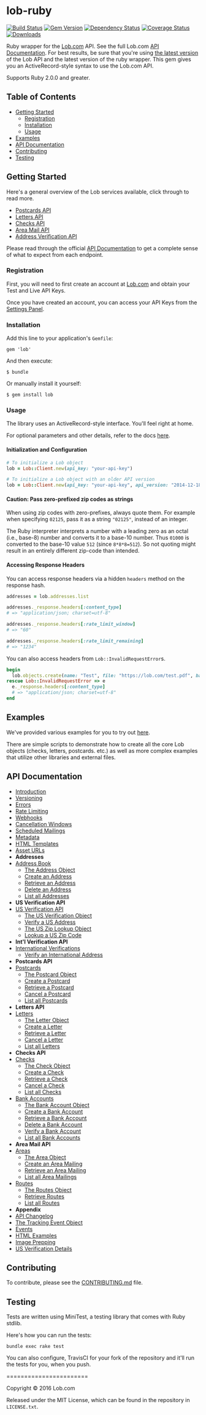 # lob-ruby

[![Build Status](https://travis-ci.org/lob/lob-ruby.svg?branch=master)](https://travis-ci.org/lob/lob-ruby)
[![Gem Version](https://badge.fury.io/rb/lob.svg)](http://badge.fury.io/rb/lob)
[![Dependency Status](https://gemnasium.com/lob/lob-ruby.svg)](https://gemnasium.com/lob/lob-ruby)
[![Coverage Status](https://coveralls.io/repos/lob/lob-ruby/badge.svg?branch=master)](https://coveralls.io/r/lob/lob-ruby?branch=master)
[![Downloads](http://ruby-gem-downloads-badge.herokuapp.com/lob?color=green&type=total)](https://rubygems.org/gems/lob)

Ruby wrapper for the [Lob.com](http://lob.com) API. See the full Lob.com [API Documentation](https://lob.com/docs/ruby).  For best results, be sure that you're using [the latest version](https://lob.com/docs/ruby#version) of the Lob API and the latest version of the ruby wrapper. This gem gives you an ActiveRecord-style syntax to use the Lob.com API.

Supports Ruby 2.0.0 and greater.

## Table of Contents

- [Getting Started](#getting-started)
  - [Registration](#registration)
  - [Installation](#installation)
  - [Usage](#usage)
- [Examples](#examples)
- [API Documentation](#api-documentation)
- [Contributing](#contributing)
- [Testing](#testing)

## Getting Started

Here's a general overview of the Lob services available, click through to read more.

- [Postcards API](https://lob.com/services/postcards)
- [Letters API](https://lob.com/services/letters)
- [Checks API](https://lob.com/services/checks)
- [Area Mail API](https://lob.com/services/area)
- [Address Verification API](https://lob.com/services/verifications)

Please read through the official [API Documentation](#api-documentation) to get a complete sense of what to expect from each endpoint.

### Registration

First, you will need to first create an account at [Lob.com](https://dashboard.lob.com/#/register) and obtain your Test and Live API Keys.

Once you have created an account, you can access your API Keys from the [Settings Panel](https://dashboard.lob.com/#/settings).

### Installation

Add this line to your application's `Gemfile`:

    gem 'lob'

And then execute:

    $ bundle

Or manually install it yourself:

    $ gem install lob

### Usage

The library uses an ActiveRecord-style interface. You'll feel right at home.

For optional parameters and other details, refer to the docs [here](https://lob.com/docs/ruby).

#### Initialization and Configuration

```ruby
# To initialize a Lob object
lob = Lob::Client.new(api_key: "your-api-key")

# To initialize a Lob object with an older API version
lob = Lob::Client.new(api_key: "your-api-key", api_version: "2014-12-18")
```

#### Caution: Pass zero-prefixed zip codes as strings

When using zip codes with zero-prefixes, always quote them. For example when specifying `02125`, pass it as a string `"02125"`, instead of an integer.

The Ruby interpreter interprets a number with a leading zero as an octal (i.e., base-8) number and converts it to a base-10 number.  Thus `01000` is converted to the base-10 value `512` (since `8*8*8=512`).  So not quoting might result in an entirely different zip-code than intended.

#### Accessing Response Headers

You can access response headers via a hidden `headers` method on the response hash.

```ruby
addresses = lob.addresses.list

addresses._response.headers[:content_type]
# => "application/json; charset=utf-8"

addresses._response.headers[:rate_limit_window]
# => "60"

addresses._response.headers[:rate_limit_remaining]
# => "1234"
```

You can also access headers from `Lob::InvalidRequestError`s.

```ruby
begin
  lob.objects.create(name: "Test", file: "https://lob.com/test.pdf", bad_param: "bad_value")
rescue Lob::InvalidRequestError => e
  e._response.headers[:content_type]
  # => "application/json; charset=utf-8"
end
```

## Examples

We've provided various examples for you to try out [here](https://github.com/lob/lob-ruby/tree/master/examples).

There are simple scripts to demonstrate how to create all the core Lob objects (checks, letters, postcards. etc.) as well as more complex examples that utilize other libraries and external files.

## API Documentation

- [Introduction](https://lob.com/docs/ruby#introduction)
- [Versioning](https://lob.com/docs/ruby#version)
- [Errors](https://lob.com/docs/ruby#errors)
- [Rate Limiting](https://lob.com/docs/ruby#rate-limits)
- [Webhooks](https://lob.com/docs/ruby#webhooks)
- [Cancellation Windows](https://lob.com/docs/ruby#cancellation)
- [Scheduled Mailings](https://lob.com/docs/ruby#scheduled)
- [Metadata](https://lob.com/docs/ruby#metadata)
- [HTML Templates](https://lob.com/docs/ruby#templates)
- [Asset URLs](https://lob.com/docs/ruby#urls)
- **Addresses**
- [Address Book](https://lob.com/docs/ruby#addresses)
  - [The Address Object](https://lob.com/docs/ruby#addresses_object)
  - [Create an Address](https://lob.com/docs/ruby#addresses_create)
  - [Retrieve an Address](https://lob.com/docs/ruby#addresses_retrieve)
  - [Delete an Address](https://lob.com/docs/ruby#addresses_delete)
  - [List all Addresses](https://lob.com/docs/ruby#addresses_list)
- **US Verification API**
- [US Verification API](https://lob.com/docs/ruby#us_verifications)
  - [The US Verification Object](https://lob.com/docs/ruby#us_verifications_object)
  - [Verify a US Address](https://lob.com/docs/ruby#us_verifications_create)
  - [The US Zip Lookup Object](https://lob.com/docs/ruby#us_zip_lookups_object)
  - [Lookup a US Zip Code](https://lob.com/docs/ruby#us_zip_lookups_create)
- **Int'l Verification API**
- [International Verifications](https://lob.com/docs/ruby#intl_verifications)
  - [Verify an International Address](https://lob.com/docs/ruby#intl_verifications_create)
- **Postcards API**
- [Postcards](https://lob.com/docs/ruby#postcards)
  - [The Postcard Object](https://lob.com/docs/ruby#postcards_object)
  - [Create a Postcard](https://lob.com/docs/ruby#postcards_create)
  - [Retrieve a Postcard](https://lob.com/docs/ruby#postcards_retrieve)
  - [Cancel a Postcard](https://lob.com/docs/ruby#postcards_delete)
  - [List all Postcards](https://lob.com/docs/ruby#postcards_list)
- **Letters API**
- [Letters](https://lob.com/docs/ruby#letters)
  - [The Letter Object](https://lob.com/docs/ruby#letters_object)
  - [Create a Letter](https://lob.com/docs/ruby#letters_create)
  - [Retrieve a Letter](https://lob.com/docs/ruby#letters_retrieve)
  - [Cancel a Letter](https://lob.com/docs/ruby#letters_delete)
  - [List all Letters](https://lob.com/docs/ruby#letters_list)
- **Checks API**
- [Checks](https://lob.com/docs/ruby#checks)
  - [The Check Object](https://lob.com/docs/ruby#checks_object)
  - [Create a Check](https://lob.com/docs/ruby#checks_create)
  - [Retrieve a Check](https://lob.com/docs/ruby#checks_retrieve)
  - [Cancel a Check](https://lob.com/docs/ruby#checks_delete)
  - [List all Checks](https://lob.com/docs/ruby#checks_list)
- [Bank Accounts](https://lob.com/docs/ruby#bank-accounts)
  - [The Bank Account Object](https://lob.com/docs/ruby#bankaccounts_object)
  - [Create a Bank Account](https://lob.com/docs/ruby#bankaccounts_create)
  - [Retrieve a Bank Account](https://lob.com/docs/ruby#bankaccounts_retrieve)
  - [Delete a Bank Account](https://lob.com/docs/ruby#bankaccounts_delete)
  - [Verify a Bank Account](https://lob.com/docs/ruby#bankaccounts_verify)
  - [List all Bank Accounts](https://lob.com/docs/ruby#bankaccounts_list)
- **Area Mail API**
- [Areas](https://lob.com/docs/ruby#areas)
  - [The Area Object](https://lob.com/docs/ruby#areas_object)
  - [Create an Area Mailing](https://lob.com/docs/ruby#areas_create)
  - [Retrieve an Area Mailing](https://lob.com/docs/ruby#areas_retrieve)
  - [List all Area Mailings](https://lob.com/docs/ruby#areas_list)
- [Routes](https://lob.com/docs/ruby#routes)
  - [The Routes Object](https://lob.com/docs/ruby#routes_object)
  - [Retrieve Routes](https://lob.com/docs/ruby#routes_retrieve)
  - [List all Routes](https://lob.com/docs/ruby#routes_list)
- **Appendix**
- [API Changelog](https://lob.com/docs/ruby#changelog)
- [The Tracking Event Object](https://lob.com/docs/ruby#tracking_event_object)
- [Events](https://lob.com/docs/ruby#events)
- [HTML Examples](https://lob.com/docs/ruby#html-examples)
- [Image Prepping](https://lob.com/docs/ruby#prepping)
- [US Verification Details](https://lob.com/docs/ruby#us_verification_details)

## Contributing

To contribute, please see the [CONTRIBUTING.md](CONTRIBUTING.md) file.

## Testing

Tests are written using MiniTest, a testing library that comes with Ruby stdlib.

Here's how you can run the tests:

    bundle exec rake test

You can also configure, TravisCI for your fork of the repository and it'll run the tests for you, when you push.

=======================

Copyright &copy; 2016 Lob.com

Released under the MIT License, which can be found in the repository in `LICENSE.txt`.
